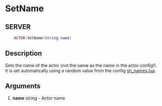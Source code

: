 # SetName

## SERVER
```lua
	ACTOR:SetName(string name)
```

## Description
Sets the name of the actor (not the same as the name in the actor config!). It is set automatically using a random value from the config [sh_names.lua](https://github.com/Shark-vil/background-citizens/blob/master/lua/background_npcs_core/config/sh_names.lua).

## Arguments
1. **name** string - Actor name
